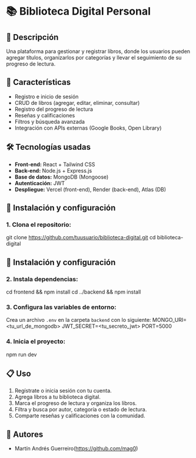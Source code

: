 # 📚 Biblioteca Digital Personal

## 🚀 Descripción
Una plataforma para gestionar y registrar libros, donde los usuarios pueden agregar títulos, organizarlos por categorías y llevar el seguimiento de su progreso de lectura.

## 🌟 Características
- Registro e inicio de sesión
- CRUD de libros (agregar, editar, eliminar, consultar)
- Registro del progreso de lectura
- Reseñas y calificaciones
- Filtros y búsqueda avanzada
- Integración con APIs externas (Google Books, Open Library)

## 🛠 Tecnologías usadas
- **Front-end:** React + Tailwind CSS
- **Back-end:** Node.js + Express.js
- **Base de datos:** MongoDB (Mongoose)
- **Autenticación:** JWT
- **Despliegue:** Vercel (front-end), Render (back-end), Atlas (DB)

## 🔧 Instalación y configuración

### 1. Clona el repositorio:
git clone https://github.com/tuusuario/biblioteca-digital.git
cd biblioteca-digital
## 🔧 Instalación y configuración

### 2. Instala dependencias:
cd frontend && npm install
cd ../backend && npm install

### 3. Configura las variables de entorno:
Crea un archivo `.env` en la carpeta `backend` con lo siguiente:
MONGO_URI=<tu_url_de_mongodb>
JWT_SECRET=<tu_secreto_jwt>
PORT=5000
### 4. Inicia el proyecto:
npm run dev

## 📋 Uso
1. Regístrate o inicia sesión con tu cuenta.
2. Agrega libros a tu biblioteca digital.
3. Marca el progreso de lectura y organiza los libros.
4. Filtra y busca por autor, categoría o estado de lectura.
5. Comparte reseñas y calificaciones con la comunidad.

## 👥 Autores
- Martín Andrés Guerreiro(https://github.com/mag0)

